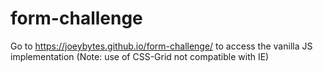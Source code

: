 # form-challenge
Go to https://joeybytes.github.io/form-challenge/ to access the vanilla JS implementation (Note: use of CSS-Grid not compatible with IE)
